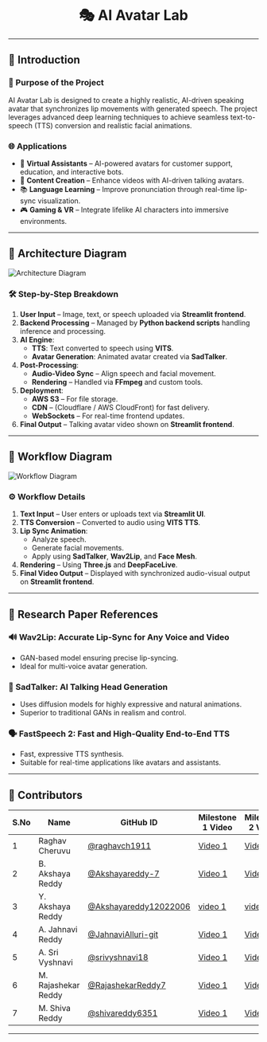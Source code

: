 <div align="center">
  <h1>🎭 AI Avatar Lab</h1>
</div>

---

## 📌 Introduction

### 🎯 Purpose of the Project  
AI Avatar Lab is designed to create a highly realistic, AI-driven speaking avatar that synchronizes lip movements with generated speech. The project leverages advanced deep learning techniques to achieve seamless text-to-speech (TTS) conversion and realistic facial animations.

### 🌐 Applications
- 💬 **Virtual Assistants** – AI-powered avatars for customer support, education, and interactive bots.  
- 🎥 **Content Creation** – Enhance videos with AI-driven talking avatars.  
- 📚 **Language Learning** – Improve pronunciation through real-time lip-sync visualization.  
- 🎮 **Gaming & VR** – Integrate lifelike AI characters into immersive environments.

---

## 📌 Architecture Diagram

![Architecture Diagram](https://github.com/user-attachments/assets/740bdae8-3c9c-4f82-ae67-45855694ef3e)

### 🛠️ Step-by-Step Breakdown
1. **User Input** – Image, text, or speech uploaded via **Streamlit frontend**.  
2. **Backend Processing** – Managed by **Python backend scripts** handling inference and processing.  
3. **AI Engine**:
   - **TTS**: Text converted to speech using **VITS**.  
   - **Avatar Generation**: Animated avatar created via **SadTalker**.
4. **Post-Processing**:
   - **Audio-Video Sync** – Align speech and facial movement.  
   - **Rendering** – Handled via **FFmpeg** and custom tools.
5. **Deployment**:
   - **AWS S3** – For file storage.  
   - **CDN** – (Cloudflare / AWS CloudFront) for fast delivery.  
   - **WebSockets** – For real-time frontend updates.
6. **Final Output** – Talking avatar video shown on **Streamlit frontend**.

---

## 📌 Workflow Diagram

![Workflow Diagram](https://github.com/user-attachments/assets/be942b30-020b-42bf-ba22-a0cdb17b2d6e)

### ⚙️ Workflow Details
1. **Text Input** – User enters or uploads text via **Streamlit UI**.
2. **TTS Conversion** – Converted to audio using **VITS TTS**.
3. **Lip Sync Animation**:
   - Analyze speech.  
   - Generate facial movements.  
   - Apply using **SadTalker**, **Wav2Lip**, and **Face Mesh**.
4. **Rendering** – Using **Three.js** and **DeepFaceLive**.
5. **Final Video Output** – Displayed with synchronized audio-visual output on **Streamlit frontend**.

---

## 📌 Research Paper References

### 🔊 Wav2Lip: Accurate Lip-Sync for Any Voice and Video
- GAN-based model ensuring precise lip-syncing.  
- Ideal for multi-voice avatar generation.

### 🎥 SadTalker: AI Talking Head Generation
- Uses diffusion models for highly expressive and natural animations.  
- Superior to traditional GANs in realism and control.

### 🗣️ FastSpeech 2: Fast and High-Quality End-to-End TTS
- Fast, expressive TTS synthesis.  
- Suitable for real-time applications like avatars and assistants.

---

## 👥 Contributors

| S.No | Name                | GitHub ID                                                                                     | Milestone 1 Video           | Milestone 2 Video                            | PPT 1        | PPT 2        |
|------|---------------------|-----------------------------------------------------------------------------------------------|-----------------------------|----------------------------------------------|--------------|--------------|
| 1    | Raghav Cheruvu      | [@raghavch1911](https://github.com/raghavch1911)                                             | [Video 1](https://youtu.be/NBfcODVRpes?si=Sb6BrEx2b-UkV3Cz)                | [Video 2](https://youtu.be/V2o8VxsxSL0)                                  | [PPT 1](#)   | [PPT 2](#)   |
| 2    | B. Akshaya Reddy    | [@Akshayareddy-7](https://github.com/Akshayareddy-7)                                         | [Video 1](https://tinyurl.com/43jyyu9j)                | [Video 2](https://youtu.be/0lBfgdzwwnU)                                  | [PPT 1](https://1drv.ms/p/c/c76b4b302d3edf38/ERwsWuQxkA1AjcpFefXzFO4BPsfvfuUuUt6cnvTj6okOUA?e=Ona5qj)   | [PPT 2](https://1drv.ms/p/c/c76b4b302d3edf38/Ed52sIv5JOFIqgvPNtECtxQBHQ7mKV2t_FqbHd9rsAB9rQ?e=NnQ3Bb)   |
| 3    | Y. Akshaya Reddy    | [@Akshayareddy12022006](https://github.com/Akshayareddy12022006)                            | [video 1](https://bit.ly/4kCCdTn) | [video 2](https://youtu.be/8DS62FEVblk)     | [PPT 1](https://tinyurl.com/2s38a6cp)   | [PPT 2](https://tinyurl.com/5eewbykz)   |
| 4    | A. Jahnavi Reddy    | [@JahnaviAlluri-git](https://github.com/JahnaviAlluri-git)                                  | [Video 1](https://youtu.be/NBfcODVRpes?si=Sb6BrEx2b-UkV3Cz)                | [Video 2](https://youtu.be/NBfcODVRpes?si=Sb6BrEx2b-UkV3Cz)                                  | [PPT 1](https://tinyurl.com/mrhpvm4n)   | [PPT 2](https://tinyurl.com/48vuccjd)   |
| 5    | A. Sri Vyshnavi     | [@srivyshnavi18](https://github.com/srivyshnavi18)                                           | [Video 1](https://drive.google.com/file/d/1TJqkSZnwWkSJm5UwH62pNnkrC1Qo7DTC/view)                | [Video 2](https://youtu.be/WrH_oX_7Qjk)                                  | [PPT 1](https://tinyurl.com/3rf4vace)   | [PPT 2](#)   |
| 6    | M. Rajashekar Reddy | [@RajashekarReddy7](https://github.com/RajashekarReddy7)                                     | [Video 1](https://www.loom.com/share/9181d098977b40c2bd834e1a5d5158f1?sid=3f1485d3-d8ae-4744-8a11-a77d272a439c)                | [Video 2](https://youtu.be/5eZr6V_0EnA)                                  | [PPT 1](https://1drv.ms/p/c/c76b4b302d3edf38/EU32jXi2igBOpC7XONevPikBb0y4TjQvZehyNn4sDMvXWg?e=Yuavjd)   | [PPT 2](https://1drv.ms/p/c/c76b4b302d3edf38/EQSVZokvVMVNjTvIKXnmo80B5H1NmQH2-2KIts4u1VwTSQ?e=r6krR5)   |
| 7    | M. Shiva Reddy      | [@shivareddy6351](https://github.com/shivareddy6351)                                         | [Video 1](https://drive.google.com/file/d/1jlMa6BEIK9NwiZVb8jTwqUbVUHIy-mLN/view?usp=drive_link)                | [Video 2](https://youtu.be/FvT6hR8WxaU?si=NKsaEiKL65duB66F)                                  | [PPT 1](https://tinyurl.com/4bjw9zec)   | [PPT 2](https://tinyurl.com/4wnxrxdv)   |

---
